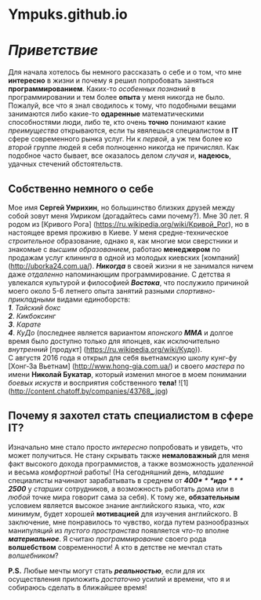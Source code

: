 # Ympuks.github.io
# ***Приветствие***

Для начала хотелось бы немного рассказать о себе и о том, что мне **интересно** в жизни и почему я решил попробовать заняться **программированием**. Каких-то *особенных познаний* в программировании и тем более **опыта** у меня никогда не было. Пожалуй, все что я знал сводилось к тому, что подобными вещами занимаются либо какие-то **одаренные** математическими способностями люди, либо те, кто очень **точно** понимают какие *преимущества* открываются, если ты явялешься специалистом в **IT** сфере современного рынка услуг. Ни к *первой*, а уж тем более ко *второй* группе людей я себя полноценно никогда не причислял. Как подобное часто бывает, все оказалось делом *случая* и, **надеюсь**, удачных стечений обстоятельств.

## **Собственно немного о себе** ##

Мое имя **Сергей Умрихин**, но большинство близких друзей между собой зовут меня *Умриком* (догадайтесь сами почему?). Мне 30 лет. Я родом из [Кривого Рога] (https://ru.wikipedia.org/wiki/Кривой_Рог), но в настоящее время проживю в Киеве. У меня средне-техническое *строительное* образование, однако я, как многие мои сверстники и знакомые с *высшим образованием*, работаю **менеджером** по продажам услуг *клининга* в одной из молодых киевских [компаний] (http://uborka24.com.ua/). ***Никогда*** в своей жизни я не занимался ничем даже *отдаленно* напоминающим программирование. С детства я увлекался культурой и философией ***Востока***, что послужило причиной моего около 5-6 летнего опыта занятий разными *спортивно-прикладными* видами единоборств:  
***1***. *Тайский бокс*  
***2***. *Кикбоксинг*  
***3***. *Карате*  
***4***. *КуДо* (последнее является вариантом *японского* ***ММА*** и долгое время было доступно только для японцев, как исключительно *внутренний* [продукт] (https://ru.wikipedia.org/wiki/Кудо)).  
  С августя 2016 года я открыл для себя вьетнамскую школу кунг-фу [Хонг-За Вьетнам] (http://www.hong-gia.com.ua/) и своего *мастера* по имени **Николай Букатар**, который изменил многое в моем понимании *боевых искуств* и восприятия собственного **тела!**  ![1] (http://content.chatoff.by/companies/43768_.jpg)
  
## **Почему я захотел стать специалистом в сфере IT?**

Изначально мне стало просто *интересно* попробовать и увидеть, что может получиться. Не стану скрывать также **немаловажный** для меня факт высокого дохода программистов, а также возможность *удаленной* и весьма *комфортной* работы! (На сегодняшний день, *младшие* специалисты начинают зарабатывать в среднем от ***400$*** и до ***2500$*** у *старших* сотрудников, а возможность работать дома или в *любой* точке мира говорит сама за себя). К тому же, **обязательным** условием является высокое знание английского языка, что, *как минимум*, будет хорошей **мотивацией** для изучения английского. В заключение, мне понравилось то чувство, когда путем разнообразных манипуляций из *пустого пространства* появляется *что-то* вполне ***материальное***. Я считаю *программирование* своего рода **волшебством** современности! А кто в детстве не мечтал стать *волшебником*?  
  
  **P.S.** Любые мечты могут стать ***реальностью***, если для их осуществления приложить *достаточно* усилий и времени, что я и собираюсь сделать в ближайшее время!
